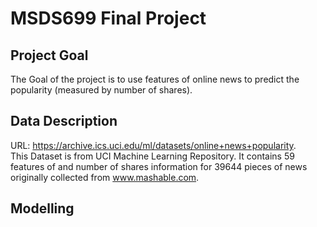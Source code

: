 # MSDS699 Final Project
## Project Goal
The Goal of the project is to use features of online news to predict the popularity (measured by number of shares).
## Data Description
URL: https://archive.ics.uci.edu/ml/datasets/online+news+popularity.  
This Dataset is from UCI Machine Learning Repository. It contains 59 features of and number of shares information for 39644 pieces of news originally collected from www.mashable.com.
## Modelling
